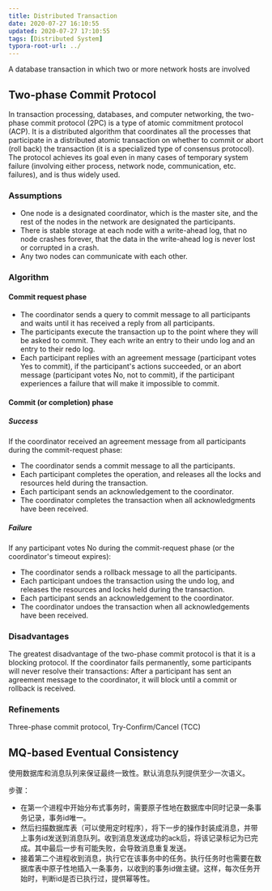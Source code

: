 ```yaml
---
title: Distributed Transaction
date: 2020-07-27 16:10:55
updated: 2020-07-27 17:10:55
tags: [Distributed System]
typora-root-url: ../
---
```


A database transaction in which two or more network hosts are involved

<!-- more -->

## Two-phase Commit Protocol

In transaction processing, databases, and computer networking, the two-phase commit protocol (2PC) is a type of atomic commitment protocol (ACP). It is a distributed algorithm that coordinates all the processes that participate in a distributed atomic transaction on whether to commit or abort (roll back) the transaction (it is a specialized type of consensus protocol). The protocol achieves its goal even in many cases of temporary system failure (involving either process, network node, communication, etc. failures), and is thus widely used.

### Assumptions

- One node is a designated coordinator, which is the master site, and the rest of the nodes in the network are designated the participants.
- There is stable storage at each node with a write-ahead log, that no node crashes forever, that the data in the write-ahead log is never lost or corrupted in a crash.
- Any two nodes can communicate with each other. 

### Algorithm

#### Commit request phase

- The coordinator sends a query to commit message to all participants and waits until it has received a reply from all participants.
- The participants execute the transaction up to the point where they will be asked to commit. They each write an entry to their undo log and an entry to their redo log.
- Each participant replies with an agreement message (participant votes Yes to commit), if the participant's actions succeeded, or an abort message (participant votes No, not to commit), if the participant experiences a failure that will make it impossible to commit.

#### Commit (or completion) phase

##### Success

If the coordinator received an agreement message from all participants during the commit-request phase:

- The coordinator sends a commit message to all the participants.
- Each participant completes the operation, and releases all the locks and resources held during the transaction.
- Each participant sends an acknowledgement to the coordinator.
- The coordinator completes the transaction when all acknowledgments have been received.

##### Failure

If any participant votes No during the commit-request phase (or the coordinator's timeout expires):

- The coordinator sends a rollback message to all the participants.
- Each participant undoes the transaction using the undo log, and releases the resources and locks held during the transaction.
- Each participant sends an acknowledgement to the coordinator.
- The coordinator undoes the transaction when all acknowledgements have been received.

### Disadvantages

The greatest disadvantage of the two-phase commit protocol is that it is a blocking protocol. If the coordinator fails permanently, some participants will never resolve their transactions: After a participant has sent an agreement message to the coordinator, it will block until a commit or rollback is received.

### Refinements

Three-phase commit protocol, Try-Confirm/Cancel (TCC)

## MQ-based Eventual Consistency

使用数据库和消息队列来保证最终一致性。默认消息队列提供至少一次语义。

步骤：

- 在第一个进程中开始分布式事务时，需要原子性地在数据库中同时记录一条事务记录，事务id唯一。
- 然后扫描数据库表（可以使用定时程序），将下一步的操作封装成消息，并带上事务id发送到消息队列。收到消息发送成功的ack后，将该记录标记为已完成。其中最后一步有可能失败，会导致消息重复发送。
- 接着第二个进程收到消息，执行它在该事务中的任务。执行任务时也需要在数据库表中原子性地插入一条事务，以收到的事务id做主键。这样，每次任务开始时，判断id是否已执行过，提供幂等性。